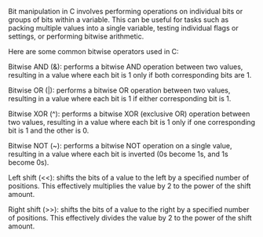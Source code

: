 Bit manipulation in C involves performing operations on individual bits or groups of bits within a variable. This can be useful for tasks such as packing multiple values into a single variable, testing individual flags or settings, or performing bitwise arithmetic.

Here are some common bitwise operators used in C:

Bitwise AND (&): performs a bitwise AND operation between two values, resulting in a value where each bit is 1 only if both corresponding bits are 1.

Bitwise OR (|): performs a bitwise OR operation between two values, resulting in a value where each bit is 1 if either corresponding bit is 1.

Bitwise XOR (^): performs a bitwise XOR (exclusive OR) operation between two values, resulting in a value where each bit is 1 only if one corresponding bit is 1 and the other is 0.

Bitwise NOT (~): performs a bitwise NOT operation on a single value, resulting in a value where each bit is inverted (0s become 1s, and 1s become 0s).

Left shift (<<): shifts the bits of a value to the left by a specified number of positions. This effectively multiplies the value by 2 to the power of the shift amount.

Right shift (>>): shifts the bits of a value to the right by a specified number of positions. This effectively divides the value by 2 to the power of the shift amount. 
